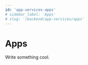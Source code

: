 ```yaml
---
id: 'app-services-apps'
# sidebar_label: 'Apps'
# slug: '/backend/app-services/apps'
---
```

# Apps

Write something cool.
